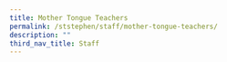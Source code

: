 ```yaml
---
title: Mother Tongue Teachers
permalink: /ststephen/staff/mother-tongue-teachers/
description: ""
third_nav_title: Staff
---
```

